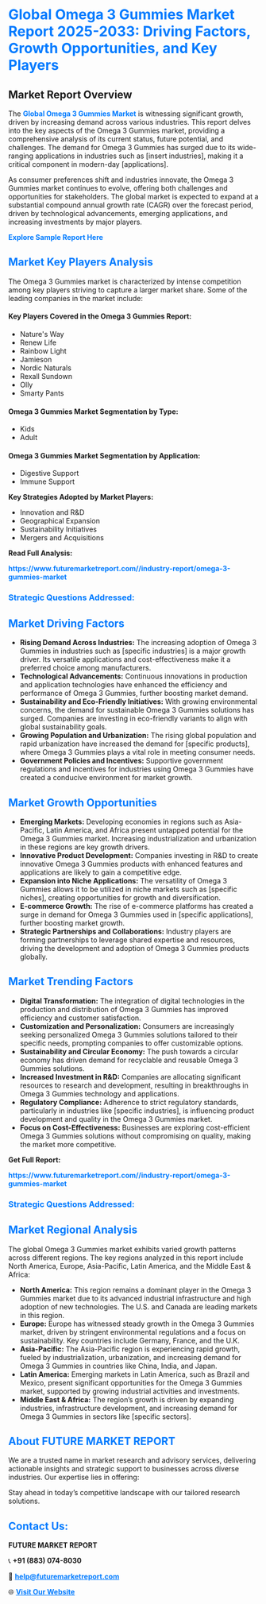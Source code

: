<h1 style="color: #007BFF;">Global Omega 3 Gummies Market Report 2025-2033: Driving Factors, Growth Opportunities, and Key Players</h1>

<section id="overview">
<h2>Market Report Overview</h2>
<p>The <a href="https://www.futuremarketreport.com//industry-report/omega-3-gummies-market" style="color: #007BFF; text-decoration: none;"><strong>Global Omega 3 Gummies Market</strong></a> is witnessing significant growth, driven by increasing demand across various industries. This report delves into the key aspects of the Omega 3 Gummies market, providing a comprehensive analysis of its current status, future potential, and challenges. The demand for Omega 3 Gummies has surged due to its wide-ranging applications in industries such as [insert industries], making it a critical component in modern-day [applications].</p>
<p>As consumer preferences shift and industries innovate, the Omega 3 Gummies market continues to evolve, offering both challenges and opportunities for stakeholders. The global market is expected to expand at a substantial compound annual growth rate (CAGR) over the forecast period, driven by technological advancements, emerging applications, and increasing investments by major players.</p>
</section>

<section id="overview">
<p><a href="https://www.futuremarketreport.com//request-sample/reportId=46061" style="color: #007BFF; text-decoration: none;"><strong>Explore Sample Report Here</strong></a></p>
</section>

<section id="key-players">
<h2 style="color: #007BFF;">Market Key Players Analysis</h2>
<p>The Omega 3 Gummies market is characterized by intense competition among key players striving to capture a larger market share. Some of the leading companies in the market include:</p>
<h4>Key Players Covered in the Omega 3 Gummies Report:</h4>
<ul><li>Nature&#039;s Way</li><li>Renew Life</li><li>Rainbow Light</li><li>Jamieson</li><li>Nordic Naturals</li><li>Rexall Sundown</li><li>Olly</li><li>Smarty Pants</li></ul>
<h4>Omega 3 Gummies Market Segmentation by Type:</h4>
<ul><li>Kids</li><li>Adult</li></ul>

<h4>Omega 3 Gummies Market Segmentation by Application:</h4>
<ul><li>Digestive Support</li><li>Immune Support</li></ul>
<p><strong>Key Strategies Adopted by Market Players:</strong></p>
<ul>
<li>Innovation and R&D</li>
<li>Geographical Expansion</li>
<li>Sustainability Initiatives</li>
<li>Mergers and Acquisitions</li>
</ul>
</section>

<section>
<p><strong>Read Full Analysis: </strong></p><a href="https://www.futuremarketreport.com//industry-report/omega-3-gummies-market" style="color: #007BFF; text-decoration: none;"><strong>https://www.futuremarketreport.com//industry-report/omega-3-gummies-market</strong></a>
<h3 style="color: #007BFF;">Strategic Questions Addressed:</h3>
</section>

<section id="driving-factors">
<h2 style="color: #007BFF;">Market Driving Factors</h2>
<ul>
<li><strong>Rising Demand Across Industries:</strong> The increasing adoption of Omega 3 Gummies in industries such as [specific industries] is a major growth driver. Its versatile applications and cost-effectiveness make it a preferred choice among manufacturers.</li>
<li><strong>Technological Advancements:</strong> Continuous innovations in production and application technologies have enhanced the efficiency and performance of Omega 3 Gummies, further boosting market demand.</li>
<li><strong>Sustainability and Eco-Friendly Initiatives:</strong> With growing environmental concerns, the demand for sustainable Omega 3 Gummies solutions has surged. Companies are investing in eco-friendly variants to align with global sustainability goals.</li>
<li><strong>Growing Population and Urbanization:</strong> The rising global population and rapid urbanization have increased the demand for [specific products], where Omega 3 Gummies plays a vital role in meeting consumer needs.</li>
<li><strong>Government Policies and Incentives:</strong> Supportive government regulations and incentives for industries using Omega 3 Gummies have created a conducive environment for market growth.</li>
</ul>
</section>

<section id="growth-opportunities">
<h2 style="color: #007BFF;">Market Growth Opportunities</h2>
<ul>
<li><strong>Emerging Markets:</strong> Developing economies in regions such as Asia-Pacific, Latin America, and Africa present untapped potential for the Omega 3 Gummies market. Increasing industrialization and urbanization in these regions are key growth drivers.</li>
<li><strong>Innovative Product Development:</strong> Companies investing in R&D to create innovative Omega 3 Gummies products with enhanced features and applications are likely to gain a competitive edge.</li>
<li><strong>Expansion into Niche Applications:</strong> The versatility of Omega 3 Gummies allows it to be utilized in niche markets such as [specific niches], creating opportunities for growth and diversification.</li>
<li><strong>E-commerce Growth:</strong> The rise of e-commerce platforms has created a surge in demand for Omega 3 Gummies used in [specific applications], further boosting market growth.</li>
<li><strong>Strategic Partnerships and Collaborations:</strong> Industry players are forming partnerships to leverage shared expertise and resources, driving the development and adoption of Omega 3 Gummies products globally.</li>
</ul>
</section>

<section id="trending-factors">
<h2 style="color: #007BFF;">Market Trending Factors</h2>
<ul>
<li><strong>Digital Transformation:</strong> The integration of digital technologies in the production and distribution of Omega 3 Gummies has improved efficiency and customer satisfaction.</li>
<li><strong>Customization and Personalization:</strong> Consumers are increasingly seeking personalized Omega 3 Gummies solutions tailored to their specific needs, prompting companies to offer customizable options.</li>
<li><strong>Sustainability and Circular Economy:</strong> The push towards a circular economy has driven demand for recyclable and reusable Omega 3 Gummies solutions.</li>
<li><strong>Increased Investment in R&D:</strong> Companies are allocating significant resources to research and development, resulting in breakthroughs in Omega 3 Gummies technology and applications.</li>
<li><strong>Regulatory Compliance:</strong> Adherence to strict regulatory standards, particularly in industries like [specific industries], is influencing product development and quality in the Omega 3 Gummies market.</li>
<li><strong>Focus on Cost-Effectiveness:</strong> Businesses are exploring cost-efficient Omega 3 Gummies solutions without compromising on quality, making the market more competitive.</li>
</ul>
</section>

<section>
<p><strong>Get Full Report: </strong></p><a href="https://www.futuremarketreport.com//industry-report/omega-3-gummies-market" style="color: #007BFF; text-decoration: none;"><strong>https://www.futuremarketreport.com//industry-report/omega-3-gummies-market</strong></a>
<h3 style="color: #007BFF;">Strategic Questions Addressed:</h3>
</section>


<section id="regional-analysis">
<h2 style="color: #007BFF;">Market Regional Analysis</h2>
<p>The global Omega 3 Gummies market exhibits varied growth patterns across different regions. The key regions analyzed in this report include North America, Europe, Asia-Pacific, Latin America, and the Middle East & Africa:</p>
<ul>
<li><strong>North America:</strong> This region remains a dominant player in the Omega 3 Gummies market due to its advanced industrial infrastructure and high adoption of new technologies. The U.S. and Canada are leading markets in this region.</li>
<li><strong>Europe:</strong> Europe has witnessed steady growth in the Omega 3 Gummies market, driven by stringent environmental regulations and a focus on sustainability. Key countries include Germany, France, and the U.K.</li>
<li><strong>Asia-Pacific:</strong> The Asia-Pacific region is experiencing rapid growth, fueled by industrialization, urbanization, and increasing demand for Omega 3 Gummies in countries like China, India, and Japan.</li>
<li><strong>Latin America:</strong> Emerging markets in Latin America, such as Brazil and Mexico, present significant opportunities for the Omega 3 Gummies market, supported by growing industrial activities and investments.</li>
<li><strong>Middle East & Africa:</strong> The region’s growth is driven by expanding industries, infrastructure development, and increasing demand for Omega 3 Gummies in sectors like [specific sectors].</li>
</ul>
</section>

<footer>
<h2 style="color: #007BFF;">About FUTURE MARKET REPORT</h2>
<p>We are a trusted name in market research and advisory services, delivering actionable insights and strategic support to businesses across diverse industries. Our expertise lies in offering:</p>

<p>Stay ahead in today’s competitive landscape with our tailored research solutions.</p>

<h2 style="color: #007BFF;">Contact Us:</h2>
<p><strong>FUTURE MARKET REPORT</strong></p>
<p>📞 <strong>+91 (883) 074-8030</strong></p>
<p>📧 <strong><a href="mailto:help@futuremarketreport.com" style="color: #007BFF;">help@futuremarketreport.com</a></strong></p>
<p>🌐 <strong><a href="https://www.futuremarketreport.com/" style="color: #007BFF;">Visit Our Website</a></strong></p>
</footer>